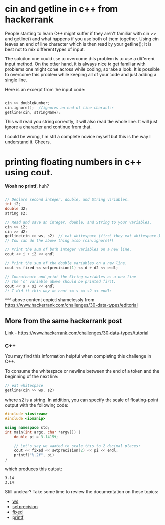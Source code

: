 # cin and getline in c++ from hackerrank

People starting to learn C++ might suffer if they aren't familiar with cin >> and getline() and what happens if you use both of them together. Using cin leaves an end of line character which is then read by your getline(); It is best not to mix different types of input.

The solution one could use to overcome this problem is to use a different input method. On the other hand, it is always nice to get familiar with problems one might come across while coding, so take a look. It is possible to overcome this problem while keeping all of your code and just adding a single line.

Here is an excerpt from the input code:

```cpp

cin >> doubleNumber;
cin.ignore();  //ignores an end of line character
getline(cin, stringName);

```

This will read you string correctly, it will also read the whole line. It will just ignore a character and continue from that.

I could be wrong, I'm still a complete novice myself but this is the way I understand it. Cheers.


# printing floating numbers in c++ using cout.

**Woah no printf**, huh?

```cpp

// Declare second integer, double, and String variables.
int i2;
double d2;
string s2;

// Read and save an integer, double, and String to your variables.
cin >> i2;
cin >> d2;
getline(cin >> ws, s2); // eat whitespace (first they eat whitespace.)
// You can do the above thing also (cin.ignore())

// Print the sum of both integer variables on a new line.
cout << i + i2 << endl;

// Print the sum of the double variables on a new line.
cout << fixed << setprecision(1) << d + d2 << endl;

// Concatenate and print the String variables on a new line
// The 's' variable above should be printed first.
cout << s + s2 << endl;
// I did it this way => cout << s << s2 << endl;

```

^^^ above content copied shamelessly from https://www.hackerrank.com/challenges/30-data-types/editorial


## More from the same hackerrank post

Link - https://www.hackerrank.com/challenges/30-data-types/tutorial

### C++

You may find this information helpful when completing this challenge in C++.

To consume the whitespace or newline between the end of a token and the beginning of the next line:

```cpp
// eat whitespace
getline(cin >> ws, s2);
```

where s2 is a string. In addition, you can specify the scale of floating-point output with the following code:

```cpp
#include <iostream>
#include <iomanip>

using namespace std;
int main(int argc, char *argv[]) {
    double pi = 3.14159;

    // Let's say we wanted to scale this to 2 decimal places:
    cout << fixed << setprecision(2) << pi << endl;
    printf("%.2f", pi);
}
```

which produces this output:

```
3.14
3.14
```

Still unclear? Take some time to review the documentation on these topics:

- [ws](http://www.cplusplus.com/reference/istream/ws/)
- [setprecision](http://www.cplusplus.com/reference/iomanip/setprecision/)
- [fixed](http://www.cplusplus.com/reference/ios/fixed/)
- [printf](http://www.cplusplus.com/reference/cstdio/printf/)


